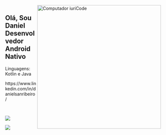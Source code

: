 <img src="https://raw.githubusercontent.com/MicaelliMedeiros/micaellimedeiros/master/image/computer-illustration.png" min-width="400px" max-width="400px" width="400px" align="right" alt="Computador iuriCode">
<h2>Olá, Sou Daniel Desenvolvedor Android Nativo</h2>
<p>Linguagens: Kotlin e Java</p>
<p>https://www.linkedin.com/in/danielsanribeiro/</p></br>
<p><img src="https://github-readme-stats.vercel.app/api/top-langs/?username=DanielSRibeiro"/></p>
<p><img src="https://github-readme-stats.vercel.app/api?username=DanielSRibeiro"/></p>
